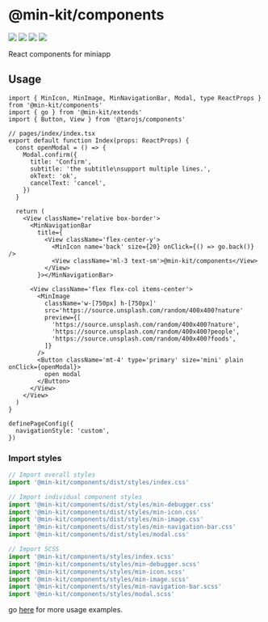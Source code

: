 # @min-kit/components

[![](https://img.shields.io/codecov/c/github/rexerwang/min-kit?style=for-the-badge)](https://codecov.io/gh/rexerwang/min-kit)
[![](https://img.shields.io/npm/types/%40min-kit/components?style=for-the-badge)](https://github.com/rexerwang/min-kit/tree/main/packages/components)
[![](https://img.shields.io/npm/v/%40min-kit/components?style=for-the-badge)](https://npm.im/@min-kit/components)
[![](https://img.shields.io/badge/React-Tarojs-007ACC?style=for-the-badge&logo=react&logoColor=61DAFB&labelColor=20232A)](https://github.com/NervJS/taro)

React components for miniapp

## Usage

```tsx
import { MinIcon, MinImage, MinNavigationBar, Modal, type ReactProps } from '@min-kit/components'
import { go } from '@min-kit/extends'
import { Button, View } from '@tarojs/components'

// pages/index/index.tsx
export default function Index(props: ReactProps) {
  const openModal = () => {
    Modal.confirm({
      title: 'Confirm',
      subtitle: 'the subtitle\nsupport multiple lines.',
      okText: 'ok',
      cancelText: 'cancel',
    })
  }

  return (
    <View className='relative box-border'>
      <MinNavigationBar
        title={
          <View className='flex-center-y'>
            <MinIcon name='back' size={20} onClick={() => go.back()} />
            <View className='ml-3 text-sm'>@min-kit/components</View>
          </View>
        }></MinNavigationBar>

      <View className='flex flex-col items-center'>
        <MinImage
          className='w-[750px] h-[750px]'
          src='https://source.unsplash.com/random/400x400?nature'
          preview={[
            'https://source.unsplash.com/random/400x400?nature',
            'https://source.unsplash.com/random/400x400?people',
            'https://source.unsplash.com/random/400x400?foods',
          ]}
        />
        <Button className='mt-4' type='primary' size='mini' plain onClick={openModal}>
          open modal
        </Button>
      </View>
    </View>
  )
}

definePageConfig({
  navigationStyle: 'custom',
})
```

### Import styles

```js
// Import overall styles
import '@min-kit/components/dist/styles/index.css'

// Import individual component styles
import '@min-kit/components/dist/styles/min-debugger.css'
import '@min-kit/components/dist/styles/min-icon.css'
import '@min-kit/components/dist/styles/min-image.css'
import '@min-kit/components/dist/styles/min-navigation-bar.css'
import '@min-kit/components/dist/styles/modal.css'

// Import SCSS
import '@min-kit/components/styles/index.scss'
import '@min-kit/components/styles/min-debugger.scss'
import '@min-kit/components/styles/min-icon.scss'
import '@min-kit/components/styles/min-image.scss'
import '@min-kit/components/styles/min-navigation-bar.scss'
import '@min-kit/components/styles/modal.scss'
```

go [here](https://github.com/rexerwang/min-kit/tree/main/packages/example/src/pkg-components/pages) for more usage examples.
